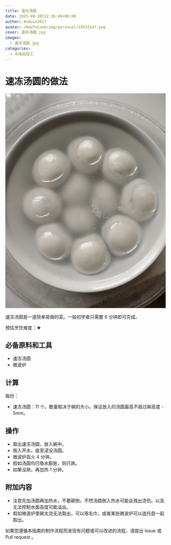 ```yaml
---
title: 速冻汤圆
date: 2025-08-30T22:36:49+08:00
author: Anduin2017
avatar: /HowToCook/img/personal/19531547.png
cover: 速冻汤圆.jpg
images:
  - 速冻汤圆.jpg
categories:
  - 半成品加工
---
```


# 速冻汤圆的做法

![速冻汤圆](./速冻汤圆.jpg)

速冻汤圆是一道简单易做的菜。一般初学者只需要 6 分钟即可完成。

预估烹饪难度：★

## 必备原料和工具

- 速冻汤圆
- 微波炉

## 计算

每份：

- 速冻汤圆：11 个。数量取决于碗的大小。保证放入的汤圆最高不超过碗高度 - 5mm。

## 操作

- 取出速冻汤圆，放入碗中。
- 倒入开水，直至浸没汤圆。
- 微波炉高火 4 分钟。
- 假如汤圆均已吸水膨胀，则已熟。
- 如果没熟，再加热 1 分钟。

## 附加内容

- 注意先加汤圆再加热水，不要颠倒，不然汤圆倒入热水可能会溅出烫伤。以及无法控制水面高度可能溢出。
- 假如微波炉里碗太烫无法取出，可以用毛巾，或者某些微波炉可以连托盘一起取出。

如果您遵循本指南的制作流程而发现有问题或可以改进的流程，请提出 Issue 或 Pull request 。
